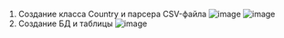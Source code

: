 1) Создание класса Country и парсера CSV-файла
![image](https://user-images.githubusercontent.com/75910420/147369692-a67687b2-c954-4920-8def-fefa7faf58f0.png)
![image](https://user-images.githubusercontent.com/75910420/147369701-ccba7314-498c-4ab0-9d5b-32cd50005a02.png)
2) Создание БД и таблицы
![image](https://user-images.githubusercontent.com/75910420/147383688-33c1e78e-dfc1-4c6c-901c-b415d9efb300.png)

